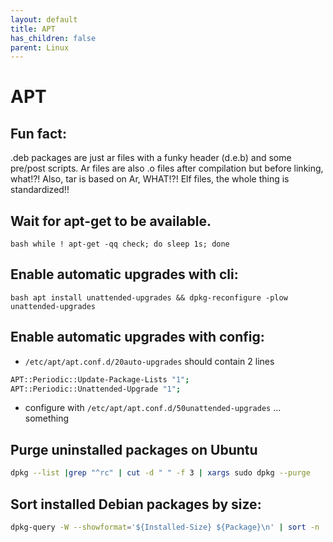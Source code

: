 ```yaml
---
layout: default
title: APT
has_children: false
parent: Linux
---
```


# APT

## Fun fact:

.deb packages are just ar files with a funky header (d.e.b) and some pre/post scripts. Ar files are also .o files after compilation but before linking, what!?! Also, tar is based on Ar, WHAT!?! Elf files, the whole thing is standardized!!

## Wait for apt-get to be available.

```bash while ! apt-get -qq check; do sleep 1s; done```

## Enable automatic upgrades with cli:

```bash apt install unattended-upgrades && dpkg-reconfigure -plow unattended-upgrades```

## Enable automatic upgrades with config:

- `/etc/apt/apt.conf.d/20auto-upgrades` should contain 2 lines

```bash
APT::Periodic::Update-Package-Lists "1";
APT::Periodic::Unattended-Upgrade "1";
```

- configure with `/etc/apt/apt.conf.d/50unattended-upgrades`
... something


## Purge uninstalled packages on Ubuntu

```bash
dpkg --list |grep "^rc" | cut -d " " -f 3 | xargs sudo dpkg --purge
```

## Sort installed Debian packages by size:

```bash
dpkg-query -W --showformat='${Installed-Size} ${Package}\n' | sort -n
```

